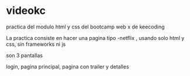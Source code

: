 # videokc
practica del modulo html y css del bootcamp web x de keecoding


La practica consiste en hacer una pagina tipo -netflix  , usando solo html y css, sin frameworks ni js 

son 3 pantallas 

login, 
pagina principal, 
pagina con trailer y detalles

